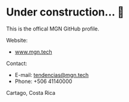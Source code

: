 # Under construction... 🚀 

This is the offical MGN GitHub profile. 

Website: 
 * www.mgn.tech

Contact:
 * E-mail: tendencias@mgn.tech
 * Phone: +506 41140000

Cartago, Costa Rica

